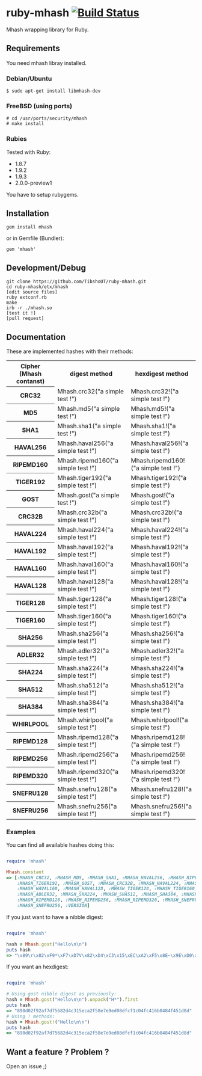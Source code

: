 # ruby-mhash [![Build Status](https://travis-ci.org/TibshoOT/ruby-mhash.png?branch=master)](https://travis-ci.org/TibshoOT/ruby-mhash)

Mhash wrapping library for Ruby.

## Requirements

You need mhash libray installed.

### Debian/Ubuntu

    $ sudo apt-get install libmhash-dev

### FreeBSD (using ports)

    # cd /usr/ports/security/mhash
    # make install

### Rubies

Tested with Ruby:

* 1.8.7
* 1.9.2
* 1.9.3
* 2.0.0-preview1

You have to setup rubygems.

## Installation

    gem install mhash

or in Gemfile (Bundler):

    gem 'mhash'

## Development/Debug

    git clone https://github.com/TibshoOT/ruby-mhash.git
    cd ruby-mhash/etx/mhash
    [edit source files]
    ruby extconf.rb
    make
    irb -r ./mhash.so
    [test it !]
    [pull request]


## Documentation

These are implemented hashes with their methods:

<table>
<tr>
  <th>Cipher (Mhash contanst)</th>
  <th>digest method</th>
  <th>hexdigest method</th>
</tr>
<tr>
  <th>CRC32</th>
  <td>Mhash.crc32("a simple test !")</td>
  <td>Mhash.crc32!("a simple test !")</td>
</tr>
<tr>
  <th>MD5</th>
  <td>Mhash.md5("a simple test !")</td>
  <td>Mhash.md5!("a simple test !")</td>
</tr>
<tr>
  <th>SHA1</th>
  <td>Mhash.sha1("a simple test !")</td>
  <td>Mhash.sha1!("a simple test !")</td>
</tr>
<tr>
  <th>HAVAL256</th>
  <td>Mhash.haval256("a simple test !")</td>
  <td>Mhash.haval256!("a simple test !")</td>
</tr>
<tr>
  <th>RIPEMD160</th>
  <td>Mhash.ripemd160("a simple test !")</td>
  <td>Mhash.ripemd160!("a simple test !")</td>
</tr>
<tr>
  <th>TIGER192</th>
  <td>Mhash.tiger192("a simple test !")</td>
  <td>Mhash.tiger192!("a simple test !")</td>
</tr>
<tr>
  <th>GOST</th>
  <td>Mhash.gost("a simple test !")</td>
  <td>Mhash.gost!("a simple test !")</td>
</tr>
<tr>
  <th>CRC32B</th>
  <td>Mhash.crc32b("a simple test !")</td>
  <td>Mhash.crc32b!("a simple test !")</td>
</tr>
<tr>
  <th>HAVAL224</th>
  <td>Mhash.haval224("a simple test !")</td>
  <td>Mhash.haval224!("a simple test !")</td>
</tr>
<tr>
  <th>HAVAL192</th>
  <td>Mhash.haval192("a simple test !")</td>
  <td>Mhash.haval192!("a simple test !")</td>
</tr>
<tr>
  <th>HAVAL160</th>
  <td>Mhash.haval160("a simple test !")</td>
  <td>Mhash.haval160!("a simple test !")</td>
</tr>
<tr>
  <th>HAVAL128</th>
  <td>Mhash.haval128("a simple test !")</td>
  <td>Mhash.haval128!("a simple test !")</td>
</tr>
<tr>
  <th>TIGER128</th>
  <td>Mhash.tiger128("a simple test !")</td>
  <td>Mhash.tiger128!("a simple test !")</td>
</tr>
<tr>
  <th>TIGER160</th>
  <td>Mhash.tiger160("a simple test !")</td>
  <td>Mhash.tiger160!("a simple test !")</td>
</tr>
<tr>
  <th>SHA256</th>
  <td>Mhash.sha256("a simple test !")</td>
  <td>Mhash.sha256!("a simple test !")</td>
</tr>
<tr>
  <th>ADLER32</th>
  <td>Mhash.adler32("a simple test !")</td>
  <td>Mhash.adler32!("a simple test !")</td>
</tr>
<tr>
  <th>SHA224</th>
  <td>Mhash.sha224("a simple test !")</td>
  <td>Mhash.sha224!("a simple test !")</td>
</tr>
<tr>
  <th>SHA512</th>
  <td>Mhash.sha512("a simple test !")</td>
  <td>Mhash.sha512!("a simple test !")</td>
</tr>
<tr>
  <th>SHA384</th>
  <td>Mhash.sha384("a simple test !")</td>
  <td>Mhash.sha384!("a simple test !")</td>
</tr>
<tr>
  <th>WHIRLPOOL</th>
  <td>Mhash.whirlpool("a simple test !")</td>
  <td>Mhash.whirlpool!("a simple test !")</td>
</tr>
<tr>
  <th>RIPEMD128</th>
  <td>Mhash.ripemd128("a simple test !")</td>
  <td>Mhash.ripemd128!("a simple test !")</td>
</tr>
<tr>
  <th>RIPEMD256</th>
  <td>Mhash.ripemd256("a simple test !")</td>
  <td>Mhash.ripemd256!("a simple test !")</td>
</tr>
<tr>
  <th>RIPEMD320</th>
  <td>Mhash.ripemd320("a simple test !")</td>
  <td>Mhash.ripemd320!("a simple test !")</td>
</tr>
<tr>
  <th>SNEFRU128</th>
  <td>Mhash.snefru128("a simple test !")</td>
  <td>Mhash.snefru128!("a simple test !")</td>
</tr>
<tr>
  <th>SNEFRU256</th>
  <td>Mhash.snefru256("a simple test !")</td>
  <td>Mhash.snefru256!("a simple test !")</td>
</tr>
</table>

### Examples

You can find all available hashes doing this:

```ruby

require 'mhash'

Mhash.constant
=> [:MHASH_CRC32, :MHASH_MD5, :MHASH_SHA1, :MHASH_HAVAL256, :MHASH_RIPEMD160,
    :MHASH_TIGER192, :MHASH_GOST, :MHASH_CRC32B, :MHASH_HAVAL224, :MHASH_HAVAL192,
    :MHASH_HAVAL160, :MHASH_HAVAL128, :MHASH_TIGER128, :MHASH_TIGER160, :MHASH_SHA256,
    :MHASH_ADLER32, :MHASH_SHA224, :MHASH_SHA512, :MHASH_SHA384, :MHASH_WHIRLPOOL,
    :MHASH_RIPEMD128, :MHASH_RIPEMD256, :MHASH_RIPEMD320, :MHASH_SNEFRU128,
    :MHASH_SNEFRU256, :VERSION]
```

If you just want to have a nibble digest:

```ruby

require 'mhash'

hash = Mhash.gost("Hello\n\n")
puts hash
=> "\x89\r\x02\xF9*\xF7\xD7V\x82\xD4\xC3\x15\xEC\xA2\xF5\x8E~\x9E\xD0\x8D\xFC\xF1\xC0O\xC4\x16\xB0HOE\x1D\x8D"
```

If you want an hexdigest:

```ruby

require 'mhash'

# Using gost nibble digest as previously:
hash = Mhash.gost("Hello\n\n").unpack("H*").first
puts hash
=> "890d02f92af7d75682d4c315eca2f58e7e9ed08dfcf1c04fc416b0484f451d8d"
# Using ! methods:
hash = Mhash.gost!("Hello\n\n")
puts hash
=> "890d02f92af7d75682d4c315eca2f58e7e9ed08dfcf1c04fc416b0484f451d8d"
```

## Want a feature ? Problem ?

Open an issue ;)
